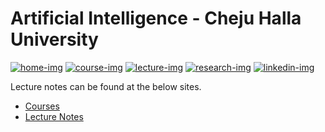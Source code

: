 # Artificial Intelligence - Cheju Halla University

[![home-img]][home-url]
[![course-img]][course-url]
[![lecture-img]][lecture-url]
[![research-img]][research-url]
[![linkedin-img]][linkedin-url]

[home-img]: https://img.shields.io/badge/home-entelecheia.me-blue
[home-url]: https://entelecheia.me
[course-img]: https://img.shields.io/badge/course-entelecheia.ai-blue
[course-url]: https://course.entelecheia.ai
[lecture-img]: https://img.shields.io/badge/lecture-entelecheia.ai-blue
[lecture-url]: https://lecture.entelecheia.ai
[research-img]: https://img.shields.io/badge/research-entelecheia.ai-blue
[research-url]: https://research.entelecheia.ai
[linkedin-img]: https://img.shields.io/badge/LinkedIn-blue?logo=linkedin
[linkedin-url]: https://www.linkedin.com/in/entelecheia/
[last-commit-img]: https://img.shields.io/github/last-commit/entelecheia/lecture?label=last%20update
[last-commit-url]: https://github.com/entelecheia/lecture

Lecture notes can be found at the below sites.

- [Courses](https://course.entelecheia.ai)
- [Lecture Notes](https://lecture.entelecheia.ai)
